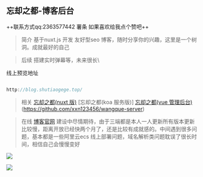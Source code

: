 ## 忘却之都-博客后台
++联系方式qq:2363577442 薯条 如果喜欢给我点个赞吧++

> 简介 基于nuxt.js 开发 友好型seo 博客，随时分享你的兴趣，这里是一个树洞。成就最好的自己

> 后续 搭建实时弹幕等，未来很长\

线上预览地址

``` js

http://blog.shutiaogege.top/

```

> 相关 [忘却之都(nuxt 版)](https://github.com/xxn123456/wangque) [忘却之都(koa 服务版)] [忘却之都(vue 管理后台)](https://github.com/xxn123456/wangque-admin)(https://github.com/xxn123456/wangque-server)

> 在线 [博客官网](http://blog.shutiaogege.top/) 建设中尽情期待，由于三端都是本人一人更新所有版本更新比较慢，距离开放已经快两个月了，还是比较有成就感的。中间遇到很多问题，基本都是一些阿里云ecs 线上部署问题，域名解析类问题耽误了很长时间，相信自己会慢慢变好




![](http://shutiaogege.top/image/wq_admin/w_1.png)

![](http://shutiaogege.top/image/wq_admin/w_2.png)

